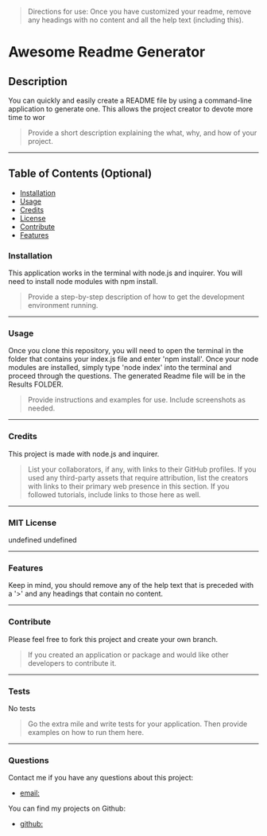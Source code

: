 
>Directions for use: Once you have customized your readme, remove any headings with no content and all the help text (including this). 

# Awesome Readme Generator

## Description
You can quickly and easily create a README file by using a command-line application to generate one. This allows the project creator to devote more time to wor

>Provide a short description explaining the what, why, and how of your project. 

***
## Table of Contents (Optional)

- [Installation](#installation)
- [Usage](#usage)
- [Credits](#credits)
- [License](#license)
- [Contribute](#contribute)
- [Features](#features)

### Installation
This application works in the terminal with node.js and inquirer. You will need to install node modules with npm install.  

>Provide a step-by-step description of how to get the development environment running.
---
### Usage
Once you clone this repository, you will need to open the terminal in the folder that contains your index.js file and enter 'npm install'. Once your node modules are installed, simply type 'node index' into the terminal and proceed through the questions. The generated Readme file will be in the Results FOLDER.

>Provide instructions and examples for use. Include screenshots as needed.
---
### Credits
This project is made with node.js and inquirer.

>List your collaborators, if any, with links to their GitHub profiles.
>If you used any third-party assets that require attribution, list the creators with links to their primary web presence in this section.
>If you followed tutorials, include links to those here as well.

---
### MIT License
undefined
undefined

---
### Features
Keep in mind, you should remove any of the help text that is preceded with a '>' and any headings that contain no content.

---
### Contribute
Please feel free to fork this project and create your own branch.

>If you created an application or package and would like other developers to contribute it.

---
### Tests
No tests

>Go the extra mile and write tests for your application. Then provide examples on how to run them here.

---
### Questions
Contact me if you have any questions about this project:
- [email:](larafoster.dev@gmail.com) 

You can find my projects on Github:
- [github:](https://github.com/larafoster) 

 
